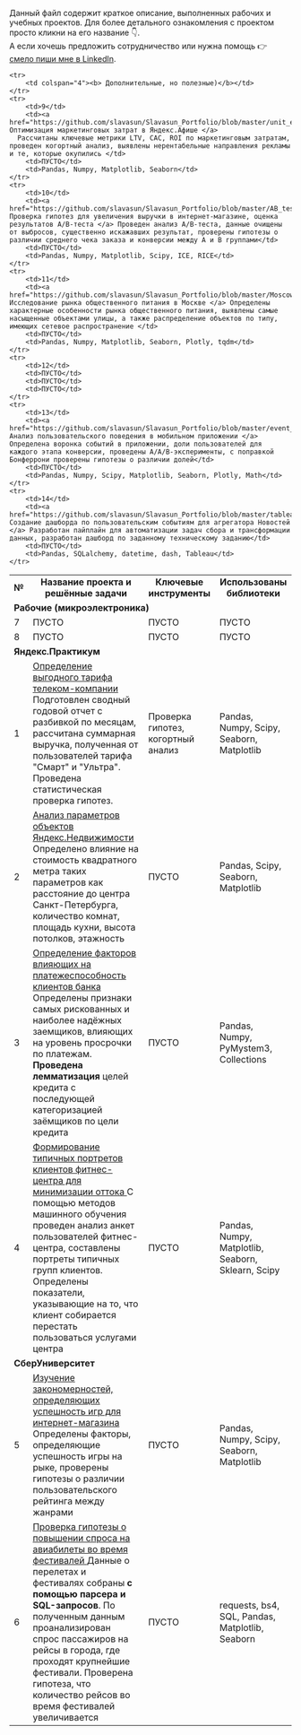 Данный файл содержит краткое описание, выполненных рабочих и учебных проектов. Для более детального ознакомления с проектом просто кликни на его название :point_down:.  
А если хочешь предложить сотрудничество или нужна помощь :point_right: [смело пиши мне в LinkedIn](http://www.linkedin.com/in/slavasun).

  
<table>
    <tr>
        <td align="center"> <b> № </b> </td>
        <td align="center"> <b> Название проекта и решённые задачи </b> </td>
        <td align="center"> <b> Ключевые инструменты </b> </td>
        <td align="center"> <b> Использованы библиотеки </b> </td>
    </tr>
    <tr>
        <td colspan="4"><b>Рабочие (микроэлектроника)</b></td>
    </tr>
    <tr>
        <td>7</td>
        <td>ПУСТО</td>
        <td>ПУСТО</td>
        <td>ПУСТО</td>
    </tr>
    <tr>
        <td>8</td>
        <td>ПУСТО</td>
        <td>ПУСТО</td>
        <td>ПУСТО</td>
    </tr> 
    <tr>
        <td colspan="4" ><b> Яндекс.Практикум</b></td>
    </tr>  
    <tr>
        <td>1</td>
        <td> <a href="https://github.com/slavasun/Slavasun_Portfolio/blob/master/yandex_realty"> Определение выгодного тарифа телеком-компании </a> 
    <br> Подготовлен сводный годовой отчет с разбивкой по месяцам, рассчитана суммарная выручка, полученная от пользователей тарифа "Смарт" и "Ультра". Проведена статистическая проверка гипотез. </td>
        <td>Проверка гипотез, когортный анализ</td>
        <td>Pandas, Numpy, Scipy, Seaborn, Matplotlib</td>
    </tr>
    <tr>
        <td>2</td>
        <td><a href="https://github.com/slavasun/Slavasun_Portfolio/blob/master/yandex_realty"> Анализ параметров объектов Яндекс.Недвижимости </a> 
    <br> Определено влияние на стоимость квадратного метра таких параметров как расстояние до центра Санкт-Петербурга, количество комнат, площадь кухни, высота потолков, этажность</td>
        <td>ПУСТО</td>
        <td>Pandas, Scipy, Seaborn, Matplotlib</td>
    </tr>
    <tr>
        <td>3</td>
        <td><a href="https://github.com/slavasun/Slavasun_Portfolio/blob/master/bank_debts"> Определение факторов влияющих на платежеспособность клиентов банка </a>
      Определены признаки самых рискованных и наиболее надёжных заемщиков, влияющих на уровень просрочки по платежам. <b>Проведена лемматизация</b> целей кредита с последующей категоризацией заёмщиков по цели кредита</td>
        <td>ПУСТО</td>
        <td>Pandas, Numpy, PyMystem3, Collections</td>
    </tr>
    <tr>
        <td>4</td>
        <td><a href="https://github.com/slavasun/Slavasun_Portfolio/blob/master/ML_fitness"> Формирование типичных портретов клиентов фитнес-центра для минимизации оттока </a>
      С помощью методов машинного обучения проведен анализ анкет пользователей фитнес-центра, составлены портреты типичных групп клиентов. Определены показатели, указывающие на то, что клиент собирается перестать пользоваться услугами центра</td>
        <td>ПУСТО</td>
        <td>Pandas, Numpy, Matplotlib, Seaborn, Sklearn, Scipy</td>
    </tr>
    <tr>
        <td colspan="4"><b> СберУниверситет </b><b> </b></td>
    </tr>
    <tr>
        <td>5</td>
        <td><a href="https://github.com/slavasun/Slavasun_Portfolio/blob/master/games_platforms"> Изучение закономерностей, определяющих успешность игр для интернет-магазина </a> 
      Определены факторы, определяющие успешность игры на рыке, проверены гипотезы о различии пользовательского рейтинга между жанрами</td>
        <td>ПУСТО</td>
        <td>Pandas, Numpy, Scipy, Seaborn, Matplotlib</td>
    </tr>
    <tr>
        <td>6</td>
        <td><a href="https://github.com/slavasun/Slavasun_Portfolio/blob/master/avia_flights"> Проверка гипотезы о повышении спроса на авиабилеты во время фестивалей </a>
      Данные о перелетах и фестивалях собраны <b>с помощью парсера и SQL-запросов</b>. По полученным данным проанализирован спрос пассажиров на рейсы в города, где проходят крупнейшие фестивали. Проверена гипотеза, что количество рейсов во время фестивалей увеличивается </td>
        <td>ПУСТО</td>
        <td>requests, bs4, SQL, Pandas, Matplotlib, Seaborn</td>
    </tr>
    
    <tr>
        <td colspan="4"><b> Дополнительные, но полезные)</b></td>
    </tr>
    <tr>
        <td>9</td>
        <td><a href="https://github.com/slavasun/Slavasun_Portfolio/blob/master/unit_economics"> Оптимизация маркетинговых затрат в Яндекс.Афише </a>
      Рассчитаны ключевые метрики LTV, CAC, ROI по маркетинговым затратам, проведен когортный анализ, выявлены нерентабельные направления рекламы и те, которые окупились </td>
        <td>ПУСТО</td>
        <td>Pandas, Numpy, Matplotlib, Seaborn</td>
    </tr>
    <tr>
        <td>10</td>
        <td><a href="https://github.com/slavasun/Slavasun_Portfolio/blob/master/AB_testing"> Проверка гипотез для увеличения выручки в интернет-магазине, оценка результатов A/B-теста </a> Проведен анализ A/B-теста, данные очищены от выбросов, существенно искажавших результат, проверены гипотезы о различии среднего чека заказа и конверсии между А и В группами</td>
        <td>ПУСТО</td>
        <td>Pandas, Numpy, Matplotlib, Scipy, ICE, RICE</td>
    </tr>
    <tr>
        <td>11</td>
        <td><a href="https://github.com/slavasun/Slavasun_Portfolio/blob/master/Moscow_restaurants"> Исследование рынка общественного питания в Москве </a> Определены характерные особенности рынка общественного питания, выявлены самые насыщенные объектами улицы, а также распределение объектов по типу, имеющих сетевое распространение </td>
        <td>ПУСТО</td>
        <td>Pandas, Numpy, Matplotlib, Seaborn, Plotly, tqdm</td>
    </tr>
    <tr>
        <td>12</td>
        <td>ПУСТО</td>
        <td>ПУСТО</td>
        <td>ПУСТО</td>
    </tr>
    <tr>
        <td>13</td>
        <td><a href="https://github.com/slavasun/Slavasun_Portfolio/blob/master/event_funnel"> Анализ пользовательского поведения в мобильном приложении </a> Определена воронка событий в приложении, доли пользователей для каждого этапа конверсии, проведены A/A/B-эксперименты, с поправкой Бонферрони проверены гипотезы о различии долей</td>
        <td>ПУСТО</td>
        <td>Pandas, Numpy, Scipy, Matplotlib, Seaborn, Plotly, Math</td>
    </tr>
    <tr>
        <td>14</td>
        <td><a href="https://github.com/slavasun/Slavasun_Portfolio/blob/master/tableau_dash_yandex_zen"> Создание дашборда по пользовательским событиям для агрегатора Новостей </a> Разработан пайплайн для автоматизации задач сбора и трансформации данных, разработан дашборд по заданному техническому заданию</td>
        <td>ПУСТО</td>
        <td>Pandas, SQLalchemy, datetime, dash, Tableau</td>
    </tr>
</table>
